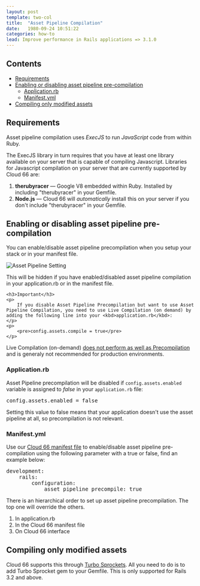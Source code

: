```yaml
---
layout: post
template: two-col
title:  "Asset Pipeline Compilation"
date:   1980-09-24 10:51:22
categories: how-to
lead: Improve performance in Rails applications => 3.1.0
---
```


<h2>Contents</h2>
<ul class="page-toc">
	<li>
		<a href="#requirements">Requirements</a>
	</li>
	<li>
		<a href="#onoff">Enabling or disabling asset pipeline pre-compilation</a>
            <ul>
            	<li><a href="#application">Application.rb</a></li>
         	</ul>
            <ul>
            	<li><a href="#manifest">Manifest.yml</a></li>
         	</ul>
	</li>
	<li>
		<a href="#modified">Compiling only modified assets</a>
	</li>
</ul>

<h2 id="requirements">Requirements</h2>

Asset pipeline compilation uses *ExecJS* to run *JavaScript* code from within Ruby.

The ExecJS library in turn requires that you have at least one library available on your server that is capable of compiling Javascript.
Libraries for Javascript compilation on your server that are currently supported by Cloud 66 are:

1. **therubyracer** &mdash;  Google V8 embedded within Ruby. Installed by including "therubyracer" in your Gemfile.
2. **Node.js** &mdash; Cloud 66 will *automatically* install this on your server if you don't include "therubyracer" in your Gemfile.


<h2 id="onoff">Enabling or disabling asset pipeline pre-compilation</h2>

You can enable/disable asset pipeline precompilation when you setup your stack or in your manifest file.

![Asset Pipeline Setting](http://cdn.cloud66.com.s3.amazonaws.com/images/help/asset_pipeline.png)

This will be hidden if you have enabled/disabled asset pipeline compilation in your application.rb or in the manifest file.

<div class="notice notice-error">

    <h3>Important</h3>
    <p>
        If you disable Asset Pipeline Precompilation but want to use Asset Pipeline Compilation, you need to use Live Compilation (on demand) by adding the following line into your <kbd>application.rb</kbd>:
    </p>
    <p>
        <pre>config.assets.compile = true</pre>
    </p>
</div>

<p>Live Compilation (on-demand) <a href="http://guides.rubyonrails.org/asset_pipeline.html#live-compilation">does not perform as well as Precompilation</a> and is generaly not recommended for production environments.
</p>


<h3 id="application">Application.rb</h3>

Asset Pipeline precompilation will be disabled if <code>config.assets.enabled</code> variable is assigned to *false* in your <code>application.rb</code> file:

<pre class="terminal">
config.assets.enabled = false
</pre>

<p>
    <span class="highlighted">Setting this value to false means that your application doesn't use the asset pipeline at all, so precompilation is not relevant</span>.
</p>

<h3 id="manifest">Manifest.yml</h3>

Use our [Cloud 66 manifest file](/stack-features/manifest-files.html) to enable/disable asset pipeline pre-compilation using the following parameter with a true or false, find <td>an example</td> below:

<pre class="terminal">
development:
    rails:
        configuration:
            asset&#95;pipeline&#95;precompile: true
</pre>

There is an hierarchical order to set up asset pipeline precompilation. The top one will override the others.

<ol>
    <li>In application.rb</li>
    <li>In the Cloud 66 manifest file</li>
    <li>On Cloud 66 interface</li>
</ol>

<h2 id="modified">Compiling only modified assets</h2>

Cloud 66 supports this through [Turbo Sprockets](https://github.com/ndbroadbent/turbo-sprockets-rails3). All you need to do is to add Turbo Sprocket gem to your Gemfile. This is only supported for Rails 3.2 and above.